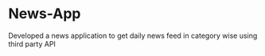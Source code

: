 # News-App
Developed a news application to get daily news feed in category wise using third party API
